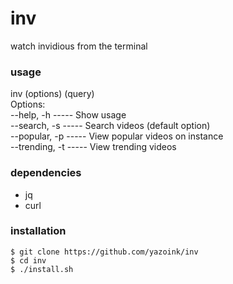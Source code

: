 # inv
watch invidious from the terminal

### usage
inv (options) (query)  
Options:  
  --help, -h ----- Show usage  
  --search, -s ----- Search videos (default option)  
  --popular, -p ----- View popular videos on instance  
  --trending, -t ----- View trending videos  

### dependencies
- jq
- curl

### installation
`$ git clone https://github.com/yazoink/inv`  
`$ cd inv`  
`$ ./install.sh`  
